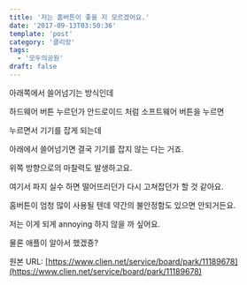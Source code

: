 ```yaml
---
title: '저는 홈버튼이 좋을 지 모르겠어요.'
date: '2017-09-13T03:50:36'
template: 'post'
category: '클리앙'
tags: 
  - '모두의공원'
draft: false
---
```


아래쪽에서 쓸어넘기는 방식인데

하드웨어 버튼 누르던가 안드로이드 처럼 소프트웨어 버튼을 누르면

누르면서 기기를 잡게 되는데

아래에서 쓸어넘기면 결국 기기를 잡지 않는 다는 거죠.

  

위쪽 방향으로의 마찰력도 발생하고요.

여기서 파지 실수 하면 떨어뜨리던가 다시 고쳐잡던가 할 것 같아요.

홈버튼이 엄청 많이 사용될 텐데 약간의 불안정함도 있으면 안되거든요.

저는 이게 되게 annoying 하지 않을 까 싶어요.

물론 애플이 알아서 했겠죵?

원본 URL: [https://www.clien.net/service/board/park/11189678](https://www.clien.net/service/board/park/11189678)
